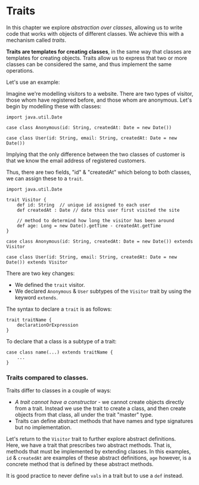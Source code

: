 # Traits

In this chapter we explore *abstraction over classes*, allowing us to write code that works with objects of different classes. We achieve this with a mechanism called *traits*.

**Traits are templates for creating classes**, in the same way that classes are templates for creating objects. Traits allow us to express that two or more classes can be considered the same, and thus implement the same operations.

Let's use an example:

Imagine we're modelling visitors to a website. There are two types of visitor, those whom have registered before, and those whom are anonymous. Let's begin by modelling these with classes:
```
import java.util.Date

case class Anonymous(id: String, createdAt: Date = new Date())

case class User(id: String, email: String, createdAt: Date = new Date())
```
Implying that the only difference between the two classes of customer is that we know the email address of registered customers.

Thus, there are two fields, "id" & "createdAt" which belong to both classes, we can assign these to a `trait`.
```
import java.util.Date

trait Visitor {
    def id: String  // unique id assigned to each user
    def createdAt : Date // date this user first visited the site
    
    // method to determind how long the visitor has been around
    def age: Long = new Date().getTime - createdAt.getTime
}

case class Anonymous(id: String, createdAt: Date = new Date()) extends Visitor

case class User(id: String, email: String, createdAt: Date = new Date()) extends Visitor
```
There are two key changes:
* We defined the `trait` visitor.
* We declared `Anonymous` & `User` subtypes of the `Visitor` trait by using the keyword `extends`.

The syntax to declare a `trait` is as follows:
```
trait traitName {
    declarationOrExpression
}
```
To declare that a class is a subtype of a trait:
```
case class name(...) extends traitName {
    ...
}
```

### Traits compared to classes.

Traits differ to classes in a couple of ways:
* *A trait cannot have a constructor* - we cannot create objects directly from a trait. Instead we use the trait to create a class, and then create objects from that class, all under the trait "master" type.
* Traits can define abstract methods that have names and type signatures but no implementation.

Let's return to the `Visitor` trait to further explore abstract definitions. \
Here, we have a trait that prescribes two abstract methods. That is, methods that must be implemented by extending classes. In this examples, `id` & `createdAt` are examples of these abstract definitions, `age` however, is a concrete method that is defined by these abstract methods.

It is good practice to never define `vals` in a trait but to use a `def` instead. 